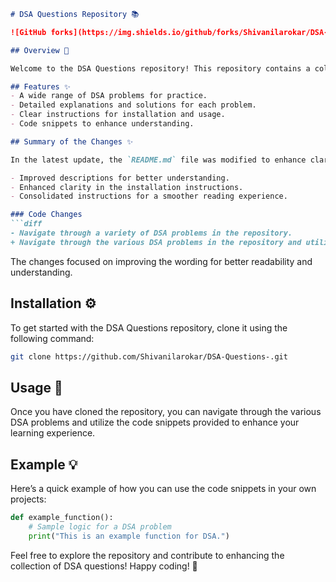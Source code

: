 ```markdown
# DSA Questions Repository 📚

![GitHub forks](https://img.shields.io/github/forks/Shivanilarokar/DSA-Questions-)

## Overview 🌟

Welcome to the DSA Questions repository! This repository contains a collection of data structures and algorithms (DSA) problems designed to help you enhance your coding skills.

## Features ✨
- A wide range of DSA problems for practice.
- Detailed explanations and solutions for each problem.
- Clear instructions for installation and usage.
- Code snippets to enhance understanding.

## Summary of the Changes ✨

In the latest update, the `README.md` file was modified to enhance clarity and streamline the wording for better readability. Here are the key changes made:

- Improved descriptions for better understanding.
- Enhanced clarity in the installation instructions.
- Consolidated instructions for a smoother reading experience.

### Code Changes
```diff
- Navigate through a variety of DSA problems in the repository.
+ Navigate through the various DSA problems in the repository and utilize the code snippets provided.
```

The changes focused on improving the wording for better readability and understanding.

## Installation ⚙️

To get started with the DSA Questions repository, clone it using the following command:

```bash
git clone https://github.com/Shivanilarokar/DSA-Questions-.git
```

## Usage 🚀

Once you have cloned the repository, you can navigate through the various DSA problems and utilize the code snippets provided to enhance your learning experience.

## Example 💡

Here’s a quick example of how you can use the code snippets in your own projects:

```python
def example_function():
    # Sample logic for a DSA problem
    print("This is an example function for DSA.")
```

Feel free to explore the repository and contribute to enhancing the collection of DSA questions! Happy coding! 🎉
```